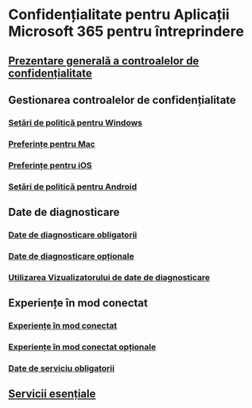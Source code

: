 # Confidențialitate pentru Aplicații Microsoft 365 pentru întreprindere

## [Prezentare generală a controalelor de confidențialitate](overview-privacy-controls.md)

## Gestionarea controalelor de confidențialitate
### [Setări de politică pentru Windows](manage-privacy-controls.md)
### [Preferințe pentru Mac](mac-privacy-preferences.md)
### [Preferințe pentru iOS](ios-privacy-preferences.md)
### [Setări de politică pentru Android](android-privacy-controls.md)

## Date de diagnosticare
### [Date de diagnosticare obligatorii](required-diagnostic-data.md)
### [Date de diagnosticare opționale](optional-diagnostic-data.md)
### [Utilizarea Vizualizatorului de date de diagnosticare](https://support.office.com/article/cf761ce9-d805-4c60-a339-4e07f3182855)

## Experiențe în mod conectat
### [Experiențe în mod conectat](connected-experiences.md)
### [Experiențe în mod conectat opționale](optional-connected-experiences.md)
### [Date de serviciu obligatorii](required-service-data.md)

## [Servicii esențiale](essential-services.md)